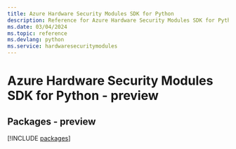 ```yaml
---
title: Azure Hardware Security Modules SDK for Python
description: Reference for Azure Hardware Security Modules SDK for Python
ms.date: 03/04/2024
ms.topic: reference
ms.devlang: python
ms.service: hardwaresecuritymodules
---
```

# Azure Hardware Security Modules SDK for Python - preview
## Packages - preview
[!INCLUDE [packages](hardware-security-modules-index.md)]